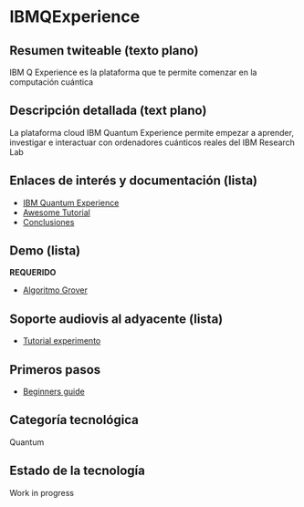# IBMQExperience

## Resumen twiteable (texto plano)
IBM Q Experience es la plataforma que te permite comenzar en la computación cuántica 
## Descripción detallada (text plano)
La plataforma cloud IBM Quantum Experience permite empezar a aprender, investigar e interactuar con ordenadores cuánticos reales del IBM Research Lab

## Enlaces de interés y documentación (lista)
- [IBM Quantum Experience](https://quantumexperience.ng.bluemix.net/qx/experience)
- [Awesome Tutorial](https://github.com/krishnakumarsekar/awesome-quantum-machine-learning)
- [Conclusiones](https://docs.google.com/presentation/d/1gsaz5zkOGpdAoPFRoAJAwW9Tvz70meDYgfdslFop2PA/edit)

## Demo (lista)
**REQUERIDO**
- [Algoritmo Grover](https://quantumexperience.ng.bluemix.net/qx/tutorial?sectionId=full-user-guide&page=004-Quantum_Algorithms~2F070-Grover%27s_Algorithm)

## Soporte audiovis al adyacente (lista)
- [Tutorial experimento](https://www.youtube.com/watch?v=pYD6bvKLI_c)

## Primeros pasos
- [Beginners guide](https://quantumexperience.ng.bluemix.net/qx/tutorial?sectionId=beginners-guide&page=introduction)


## Categoría tecnológica 
Quantum

## Estado de la tecnología 
Work in progress
